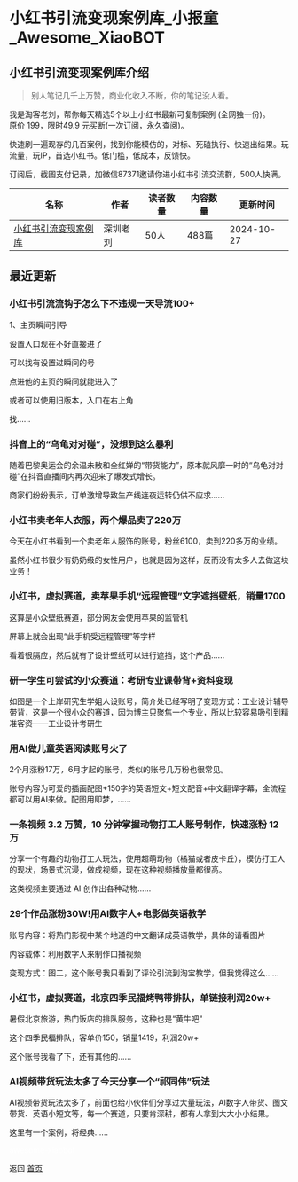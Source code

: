 # 小红书引流变现案例库_小报童_Awesome_XiaoBOT

## 小红书引流变现案例库介绍
> 别人笔记几千上万赞，商业化收入不断，你的笔记没人看。    
    
我是淘客老刘，帮你每天精选5个以上小红书最新可复制案例 (全网独一份)。    
原价 199，限时49.9 元买断(一次订阅，永久查阅)。    
    
快速刷一遍现存的几百案例，找到你能模仿的，对标、死磕执行、快速出结果。玩流量，玩IP，首选小红书。低门槛，低成本，反馈快。    
    
订阅后，截图支付记录，加微信87371邀请你进小红书引流交流群，500人快满。  
  


|名称|作者|读者数量|内容数量|更新时间|
|---|---|---|---|---|
|[小红书引流变现案例库](https://xiaobot.net/p/hongcao?refer=9c3f1c95-a052-465a-9902-f6d75080262a)|深圳老刘|50人|488篇|2024-10-27|

## 最近更新
### 小红书引流流钩子怎么下不违规一天导流100+

1、主页瞬间引导

设置入口现在不好直接进了

可以找有设置过瞬间的号

点进他的主页的瞬间就能进入了

或者可以使用旧版本，入口在右上角

找......

### 抖音上的“乌龟对对碰”，没想到这么暴利

随着巴黎奥运会的余温未散和全红婵的“带货能力”，原本就风靡一时的“乌龟对对碰”在抖音直播间内再次迎来了爆发式增长。

商家们纷纷表示，订单激增导致生产线连夜运转仍供不应求......

### 小红书卖老年人衣服，两个爆品卖了220万

今天在小红书看到一个卖老年人服饰的账号，粉丝6100，卖到220多万的业绩。

虽然小红书很少有奶奶级的女性用户，也就是因为这样，反而没有太多人去做这块业务！

### 小红书，虚拟赛道，卖苹果手机“远程管理”文字遮挡壁纸，销量1700

这算是小众壁纸赛道，部分网友会使用苹果的监管机

屏幕上就会出现“此手机受远程管理”等字样

看着很膈应，然后就有了设计壁纸可以进行遮挡，这个产品......

### 研一学生可尝试的小众赛道：考研专业课带背+资料变现

如图是一个上岸研究生学姐人设账号，简介处已经写明了变现方式：工业设计辅导带背，这是一个很小众的赛道，因为博主只聚焦一个专业，所以比较容易吸引到精准客资——工业设计考研生

### 用AI做儿童英语阅读账号火了

2个月涨粉17万，6月才起的账号，类似的账号几万粉也很常见。

账号内容为可爱的插画配图+150字的英语短文+短文配音+中文翻译字幕，全流程都可以用AI来做。配图用即梦，......

### 一条视频 3.2 万赞，10 分钟掌握动物打工人账号制作，快速涨粉 12 万

分享一个有趣的动物打工人玩法，使用超萌动物（橘猫或者皮卡丘），模仿打工人的现状，场景式沉浸，做成视频，现在这种视频播放量都很高。

这类视频主要通过 AI 创作出各种动物......

### 29个作品涨粉30W!用AI数字人+电影做英语教学

账号内容：将热门影视中某个地道的中文翻译成英语教学，具体的请看图片

内容载体：利用数字人来制作口播视频

变现方式：图二，这个账号我只看到了评论引流到淘宝教学，但我觉得这么......

### 小红书，虚拟赛道，北京四季民福烤鸭带排队，单链接利润20w+

暑假北京旅游，热门饭店的排队服务，这种也是“黄牛吧"

这个四季民福排队，客单价150，销量1419，利润20w+

这个账号我看了下，还有其他的......

### AI视频带货玩法太多了今天分享一个“祁同伟”玩法

AI视频带货玩法太多了，前面也给小伙伴们分享过大量玩法，AI数字人带货、图文带货、英语小短文等，每一个赛道，只要肯深耕，都有人拿到大大小小结果。

这里有一个案例，将经典......


<a href="https://github.com/Reno9527/awesome-xiaobot" style="color: white; text-decoration: none;">awesome-xiaobot</a>

返回 [首页](../README.md)
